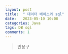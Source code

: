 ```yaml
---
layout: post
title:  " 데이터 베이스와 sql"
date:   2023-05-10 10:00
categories: Java
tags: DB sql
comments: 1
---
```



	
> 인용구

